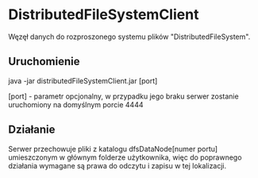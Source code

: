 # DistributedFileSystemClient

Węzęł danych do rozproszonego systemu plików "DistributedFileSystem".

## Uruchomienie

java -jar distributedFileSystemClient.jar [port]

[port] - parametr opcjonalny, w przypadku jego braku serwer zostanie uruchomiony na domyślnym porcie 4444

## Działanie

Serwer przechowuje pliki z katalogu dfsDataNode[numer portu] umieszczonym w głównym folderze użytkownika, więc do poprawnego działania
wymagane są prawa do odczytu i zapisu w tej lokalizacji.

